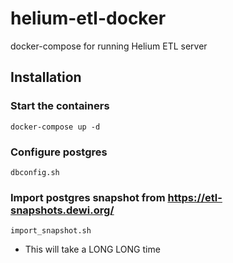 # helium-etl-docker
docker-compose for running Helium ETL server
## Installation

### Start the containers
```docker-compose up -d```

### Configure postgres
```dbconfig.sh```

### Import postgres snapshot from https://etl-snapshots.dewi.org/
```import_snapshot.sh```
* This will take a LONG LONG time
